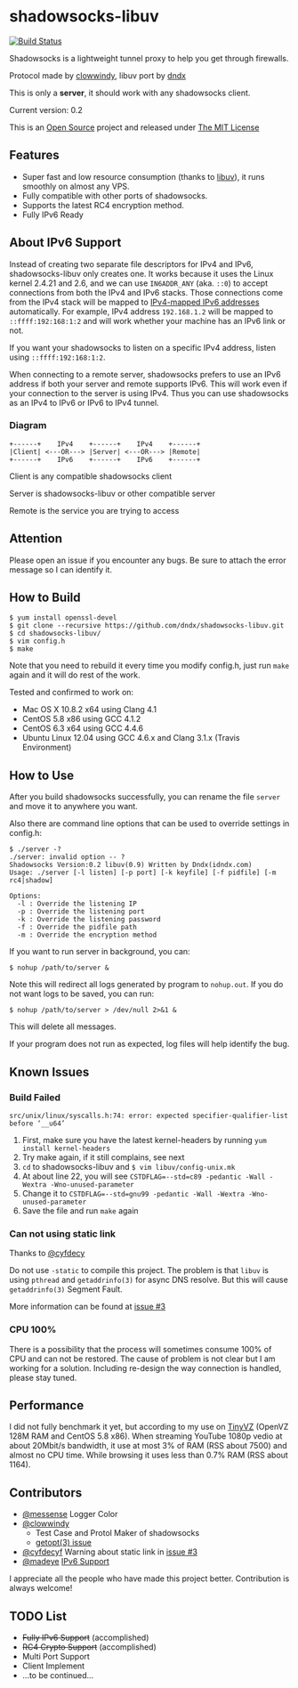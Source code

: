 shadowsocks-libuv
=================
[![Build Status](https://travis-ci.org/dndx/shadowsocks-libuv.png?branch=master)](https://travis-ci.org/dndx/shadowsocks-libuv)

Shadowsocks is a lightweight tunnel proxy to help you get through firewalls. 

Protocol made by [clowwindy](https://raw.github.com/clowwindy/), libuv port by [dndx](https://github.com/dndx)

This is only a **server**, it should work with any shadowsocks client. 

Current version: 0.2

This is an [Open Source](http://opensource.org/licenses/MIT) project and released under [The MIT License](http://opensource.org/licenses/MIT)

## Features
* Super fast and low resource consumption (thanks to [libuv](https://github.com/joyent/libuv)), it runs smoothly on almost any VPS. 
* Fully compatible with other ports of shadowsocks. 
* Supports the latest RC4 encryption method. 
* Fully IPv6 Ready

## About IPv6 Support
Instead of creating two separate file descriptors for IPv4 and IPv6, shadowsocks-libuv only creates one. It works because it uses the Linux kernel 2.4.21 and 2.6, and we can use `IN6ADDR_ANY` (aka. `::0`) to accept connections from both the IPv4 and IPv6 stacks. Those connections come from the IPv4 stack will be mapped to [IPv4-mapped IPv6 addresses](https://en.wikipedia.org/wiki/IPv6#IPv4-mapped_IPv6_addresses) automatically. For example, IPv4 address `192.168.1.2` will be mapped to `::ffff:192:168:1:2` and will work whether your machine has an IPv6 link or not. 

If you want your shadowsocks to listen on a specific IPv4 address, listen using `::ffff:192:168:1:2`. 

When connecting to a remote server, shadowsocks prefers to use an IPv6 address if both your server and remote supports IPv6. This will work even if your connection to the server is using IPv4. Thus you can use shadowsocks as an IPv4 to IPv6 or IPv6 to IPv4 tunnel. 

### Diagram

	+------+    IPv4    +------+    IPv4    +------+
	|Client| <---OR---> |Server| <---OR---> |Remote|
	+------+    IPv6    +------+    IPv6    +------+

Client is any compatible shadowsocks client

Server is shadowsocks-libuv or other compatible server

Remote is the service you are trying to access

## Attention
Please open an issue if you encounter any bugs. Be sure to attach the error message so I can identify it. 

## How to Build
	$ yum install openssl-devel
	$ git clone --recursive https://github.com/dndx/shadowsocks-libuv.git
	$ cd shadowsocks-libuv/
	$ vim config.h
	$ make

Note that you need to rebuild it every time you modify config.h, just run `make` again and it will do rest of the work. 

Tested and confirmed to work on:

* Mac OS X 10.8.2 x64 using Clang 4.1
* CentOS 5.8 x86 using GCC 4.1.2
* CentOS 6.3 x64 using GCC 4.4.6
* Ubuntu Linux 12.04 using GCC 4.6.x and Clang 3.1.x (Travis Environment)

## How to Use
After you build shadowsocks successfully, you can rename the file `server` and move it to anywhere you want. 

Also there are command line options that can be used to override settings in config.h:

	$ ./server -?
	./server: invalid option -- ?
	Shadowsocks Version:0.2 libuv(0.9) Written by Dndx(idndx.com)
	Usage: ./server [-l listen] [-p port] [-k keyfile] [-f pidfile] [-m rc4|shadow]

	Options:
      -l : Override the listening IP
	  -p : Override the listening port
	  -k : Override the listening password
	  -f : Override the pidfile path
	  -m : Override the encryption method
If you want to run server in background, you can:

	$ nohup /path/to/server &

Note this will redirect all logs generated by program to `nohup.out`. If you do not want logs to be saved, you can run:

	$ nohup /path/to/server > /dev/null 2>&1 &

This will delete all messages. 

If your program does not run as expected, log files will help identify the bug. 

## Known Issues
### Build Failed
	src/unix/linux/syscalls.h:74: error: expected specifier-qualifier-list before ‘__u64’
1. First, make sure you have the latest kernel-headers by running `yum install kernel-headers`
2. Try make again, if it still complains, see next
3. `cd` to shadowsocks-libuv and `$ vim libuv/config-unix.mk`
4. At about line 22, you will see `CSTDFLAG=--std=c89 -pedantic -Wall -Wextra -Wno-unused-parameter`
5. Change it to `CSTDFLAG=--std=gnu99 -pedantic -Wall -Wextra -Wno-unused-parameter`
6. Save the file and run `make` again

### Can not using static link
Thanks to [@cyfdecy](https://github.com/cyfdecyf)

Do not use `-static` to compile this project. The problem is that `libuv` is using `pthread` and `getaddrinfo(3)` for async DNS resolve. But this will cause `getaddrinfo(3)` Segment Fault. 

More information can be found at [issue #3](https://github.com/dndx/shadowsocks-libuv/issues/3)

### CPU 100%
There is a possibility that the process will sometimes consume 100% of CPU and can not be restored. The cause of problem is not clear but I am working for a solution. Including re-design the way connection is handled, please stay tuned. 


## Performance
I did not fully benchmark it yet, but according to my use on [TinyVZ](http://tinyvz.com/) (OpenVZ 128M RAM and CentOS 5.8 x86). When streaming YouTube 1080p vedio at about 20Mbit/s bandwidth, it use at most 3% of RAM (RSS about 7500) and almost no CPU time. While browsing it uses less than 0.7% RAM (RSS about 1164).

## Contributors
* [@messense](https://github.com/messense) Logger Color
* [@clowwindy](https://github.com/clowwindy)
	* Test Case and Protol Maker of shadowsocks
	* [getopt(3) issue](https://github.com/dndx/shadowsocks-libuv/pull/4)
* [@cyfdecyf](https://github.com/cyfdecyf) Warning about static link in [issue #3](https://github.com/dndx/shadowsocks-libuv/issues/3)
* [@madeye](https://github.com/madeye) [IPv6 Support](https://github.com/dndx/shadowsocks-libuv/pull/8)

I appreciate all the people who have made this project better. Contribution is always welcome! 

## TODO List
* ~~Fully IPv6 Support~~ (accomplished)
* ~~RC4 Crypto Support~~ (accomplished)
* Multi Port Support
* Client Implement
* …to be continued…